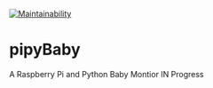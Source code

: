 [![Maintainability](https://api.codeclimate.com/v1/badges/08d413dc17462559b0c8/maintainability)](https://codeclimate.com/github/ryantiger658/pipyBaby/maintainability)

# pipyBaby
A Raspberry Pi and Python Baby Montior
IN Progress
